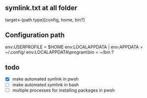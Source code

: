 ## symlink.txt at all folder

target<-{path type}[config, home, bin?]

## Configuration path

env:USERPROFILE = $HOME
env:LOCALAPPDATA | env:APPDATA = ~/.config/
env:LOCALAPPDATA\program\bin = ~/bin ?

## todo

- [x] make automated synlink in pwsh
- [ ] make automated symlink in bash
- [ ] multiple processes for installing packages in pwsh
